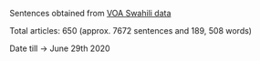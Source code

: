 Sentences obtained from [VOA Swahili data](https://www.voaswahili.com/z/2772)

Total articles: 650 (approx. 7672 sentences and 189, 508 words) 

Date till -> June 29th 2020
